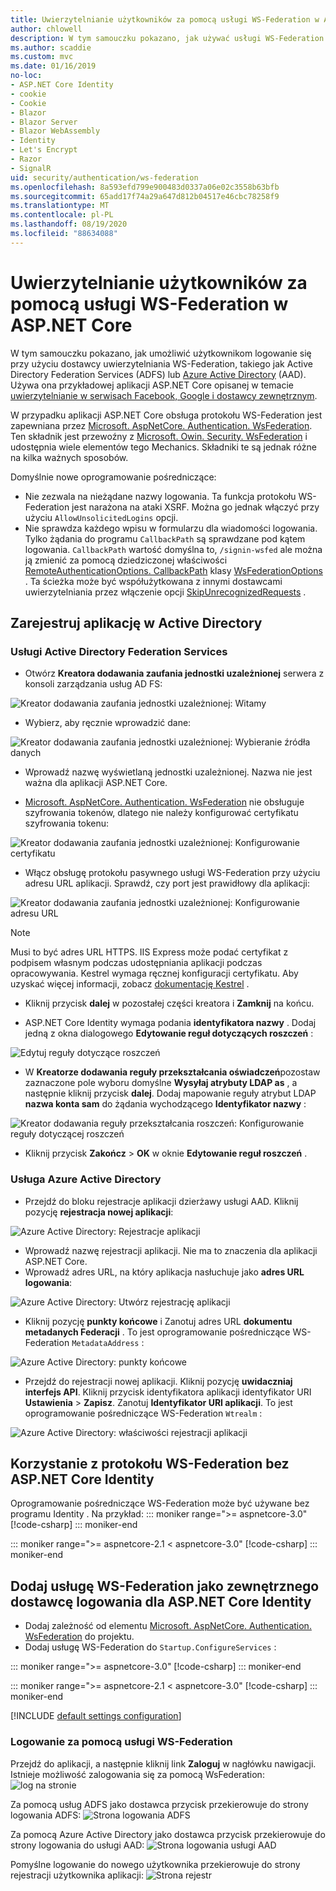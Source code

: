 ```yaml
---
title: Uwierzytelnianie użytkowników za pomocą usługi WS-Federation w ASP.NET Core
author: chlowell
description: W tym samouczku pokazano, jak używać usługi WS-Federation w aplikacji ASP.NET Core.
ms.author: scaddie
ms.custom: mvc
ms.date: 01/16/2019
no-loc:
- ASP.NET Core Identity
- cookie
- Cookie
- Blazor
- Blazor Server
- Blazor WebAssembly
- Identity
- Let's Encrypt
- Razor
- SignalR
uid: security/authentication/ws-federation
ms.openlocfilehash: 8a593efd799e900483d0337a06e02c3558b63bfb
ms.sourcegitcommit: 65add17f74a29a647d812b04517e46cbc78258f9
ms.translationtype: MT
ms.contentlocale: pl-PL
ms.lasthandoff: 08/19/2020
ms.locfileid: "88634088"
---
```

# <a name="authenticate-users-with-ws-federation-in-aspnet-core"></a>Uwierzytelnianie użytkowników za pomocą usługi WS-Federation w ASP.NET Core

W tym samouczku pokazano, jak umożliwić użytkownikom logowanie się przy użyciu dostawcy uwierzytelniania WS-Federation, takiego jak Active Directory Federation Services (ADFS) lub [Azure Active Directory](/azure/active-directory/) (AAD). Używa ona przykładowej aplikacji ASP.NET Core opisanej w temacie [uwierzytelnianie w serwisach Facebook, Google i dostawcy zewnętrznym](xref:security/authentication/social/index).

W przypadku aplikacji ASP.NET Core obsługa protokołu WS-Federation jest zapewniana przez [Microsoft. AspNetCore. Authentication. WsFederation](https://www.nuget.org/packages/Microsoft.AspNetCore.Authentication.WsFederation). Ten składnik jest przewoźny z [Microsoft. Owin. Security. WsFederation](https://www.nuget.org/packages/Microsoft.Owin.Security.WsFederation) i udostępnia wiele elementów tego Mechanics. Składniki te są jednak różne na kilka ważnych sposobów.

Domyślnie nowe oprogramowanie pośredniczące:

* Nie zezwala na nieżądane nazwy logowania. Ta funkcja protokołu WS-Federation jest narażona na ataki XSRF. Można go jednak włączyć przy użyciu `AllowUnsolicitedLogins` opcji.
* Nie sprawdza każdego wpisu w formularzu dla wiadomości logowania. Tylko żądania do programu `CallbackPath` są sprawdzane pod kątem logowania. `CallbackPath` wartość domyślna to, `/signin-wsfed` ale można ją zmienić za pomocą dziedziczonej właściwości [RemoteAuthenticationOptions. CallbackPath](/dotnet/api/microsoft.aspnetcore.authentication.remoteauthenticationoptions.callbackpath) klasy [WsFederationOptions](/dotnet/api/microsoft.aspnetcore.authentication.wsfederation.wsfederationoptions) . Ta ścieżka może być współużytkowana z innymi dostawcami uwierzytelniania przez włączenie opcji [SkipUnrecognizedRequests](/dotnet/api/microsoft.aspnetcore.authentication.wsfederation.wsfederationoptions.skipunrecognizedrequests) .

## <a name="register-the-app-with-active-directory"></a>Zarejestruj aplikację w Active Directory

### <a name="active-directory-federation-services"></a>Usługi Active Directory Federation Services

* Otwórz **Kreatora dodawania zaufania jednostki uzależnionej** serwera z konsoli zarządzania usług AD FS:

![Kreator dodawania zaufania jednostki uzależnionej: Witamy](ws-federation/_static/AdfsAddTrust.png)

* Wybierz, aby ręcznie wprowadzić dane:

![Kreator dodawania zaufania jednostki uzależnionej: Wybieranie źródła danych](ws-federation/_static/AdfsSelectDataSource.png)

* Wprowadź nazwę wyświetlaną jednostki uzależnionej. Nazwa nie jest ważna dla aplikacji ASP.NET Core.

* [Microsoft. AspNetCore. Authentication. WsFederation](https://www.nuget.org/packages/Microsoft.AspNetCore.Authentication.WsFederation) nie obsługuje szyfrowania tokenów, dlatego nie należy konfigurować certyfikatu szyfrowania tokenu:

![Kreator dodawania zaufania jednostki uzależnionej: Konfigurowanie certyfikatu](ws-federation/_static/AdfsConfigureCert.png)

* Włącz obsługę protokołu pasywnego usługi WS-Federation przy użyciu adresu URL aplikacji. Sprawdź, czy port jest prawidłowy dla aplikacji:

![Kreator dodawania zaufania jednostki uzależnionej: Konfigurowanie adresu URL](ws-federation/_static/AdfsConfigureUrl.png)

> [!NOTE]
> Musi to być adres URL HTTPS. IIS Express może podać certyfikat z podpisem własnym podczas udostępniania aplikacji podczas opracowywania. Kestrel wymaga ręcznej konfiguracji certyfikatu. Aby uzyskać więcej informacji, zobacz [dokumentację Kestrel](xref:fundamentals/servers/kestrel) .

* Kliknij przycisk **dalej** w pozostałej części kreatora i **Zamknij** na końcu.

* ASP.NET Core Identity wymaga podania **identyfikatora nazwy** . Dodaj jedną z okna dialogowego **Edytowanie reguł dotyczących roszczeń** :

![Edytuj reguły dotyczące roszczeń](ws-federation/_static/EditClaimRules.png)

* W **Kreatorze dodawania reguły przekształcania oświadczeń**pozostaw zaznaczone pole wyboru domyślne **Wysyłaj atrybuty LDAP as** , a następnie kliknij przycisk **dalej**. Dodaj mapowanie reguły atrybut LDAP **nazwa konta sam** do żądania wychodzącego **Identyfikator nazwy** :

![Kreator dodawania reguły przekształcania roszczeń: Konfigurowanie reguły dotyczącej roszczeń](ws-federation/_static/AddTransformClaimRule.png)

* Kliknij przycisk **Zakończ**  >  **OK** w oknie **Edytowanie reguł roszczeń** .

### <a name="azure-active-directory"></a>Usługa Azure Active Directory

* Przejdź do bloku rejestracje aplikacji dzierżawy usługi AAD. Kliknij pozycję **rejestracja nowej aplikacji**:

![Azure Active Directory: Rejestracje aplikacji](ws-federation/_static/AadNewAppRegistration.png)

* Wprowadź nazwę rejestracji aplikacji. Nie ma to znaczenia dla aplikacji ASP.NET Core.
* Wprowadź adres URL, na który aplikacja nasłuchuje jako **adres URL logowania**:

![Azure Active Directory: Utwórz rejestrację aplikacji](ws-federation/_static/AadCreateAppRegistration.png)

* Kliknij pozycję **punkty końcowe** i Zanotuj adres URL **dokumentu metadanych Federacji** . To jest oprogramowanie pośredniczące WS-Federation `MetadataAddress` :

![Azure Active Directory: punkty końcowe](ws-federation/_static/AadFederationMetadataDocument.png)

* Przejdź do rejestracji nowej aplikacji. Kliknij pozycję **uwidaczniaj interfejs API**. Kliknij przycisk identyfikatora aplikacji identyfikator URI **Ustawienia**  >  **Zapisz**. Zanotuj  **Identyfikator URI aplikacji**. To jest oprogramowanie pośredniczące WS-Federation `Wtrealm` :

![Azure Active Directory: właściwości rejestracji aplikacji](ws-federation/_static/AadAppIdUri.png)

## <a name="use-ws-federation-without-no-locaspnet-core-identity"></a>Korzystanie z protokołu WS-Federation bez ASP.NET Core Identity

Oprogramowanie pośredniczące WS-Federation może być używane bez programu Identity . Na przykład:
::: moniker range=">= aspnetcore-3.0"
[!code-csharp[](ws-federation/samples/StartupNon31.cs?name=snippet)]
::: moniker-end

::: moniker range=">= aspnetcore-2.1 < aspnetcore-3.0"
[!code-csharp[](ws-federation/samples/StartupNon21.cs?name=snippet)]
::: moniker-end

## <a name="add-ws-federation-as-an-external-login-provider-for-no-locaspnet-core-identity"></a>Dodaj usługę WS-Federation jako zewnętrznego dostawcę logowania dla ASP.NET Core Identity

* Dodaj zależność od elementu [Microsoft. AspNetCore. Authentication. WsFederation](https://www.nuget.org/packages/Microsoft.AspNetCore.Authentication.WsFederation) do projektu.
* Dodaj usługę WS-Federation do `Startup.ConfigureServices` :

::: moniker range=">= aspnetcore-3.0"
[!code-csharp[](ws-federation/samples/Startup31.cs?name=snippet)]
::: moniker-end

::: moniker range=">= aspnetcore-2.1 < aspnetcore-3.0"
[!code-csharp[](ws-federation/samples/Startup21.cs?name=snippet)]
::: moniker-end

[!INCLUDE [default settings configuration](social/includes/default-settings.md)]

### <a name="log-in-with-ws-federation"></a>Logowanie za pomocą usługi WS-Federation

Przejdź do aplikacji, a następnie kliknij link **Zaloguj** w nagłówku nawigacji. Istnieje możliwość zalogowania się za pomocą WsFederation: ![ log na stronie](ws-federation/_static/WsFederationButton.png)

Za pomocą usług ADFS jako dostawca przycisk przekierowuje do strony logowania ADFS: ![ Strona logowania ADFS](ws-federation/_static/AdfsLoginPage.png)

Za pomocą Azure Active Directory jako dostawca przycisk przekierowuje do strony logowania do usługi AAD: ![ Strona logowania usługi AAD](ws-federation/_static/AadSignIn.png)

Pomyślne logowanie do nowego użytkownika przekierowuje do strony rejestracji użytkownika aplikacji: ![ Strona rejestr](ws-federation/_static/Register.png)
